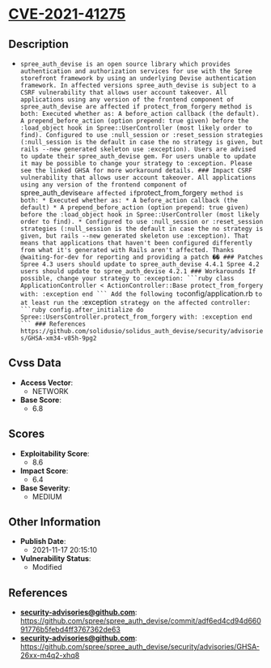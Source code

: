 
# [CVE-2021-41275](https://github.com/spree/spree_auth_devise/commit/adf6ed4cd94d66091776b5febd4ff3767362de63)

## Description

- `spree_auth_devise is an open source library which provides authentication and authorization services for use with the Spree storefront framework by using an underlying Devise authentication framework. In affected versions spree_auth_devise is subject to a CSRF vulnerability that allows user account takeover. All applications using any version of the frontend component of spree_auth_devise are affected if protect_from_forgery method is both: Executed whether as: A before_action callback (the default). A prepend_before_action (option prepend: true given) before the :load_object hook in Spree::UserController (most likely order to find). Configured to use :null_session or :reset_session strategies (:null_session is the default in case the no strategy is given, but rails --new generated skeleton use :exception). Users are advised to update their spree_auth_devise gem. For users unable to update it may be possible to change your strategy to :exception. Please see the linked GHSA for more workaround details. ### Impact CSRF vulnerability that allows user account takeover. All applications using any version of the frontend component of `spree_auth_devise` are affected if `protect_from_forgery` method is both: * Executed whether as: * A before_action callback (the default) * A prepend_before_action (option prepend: true given) before the :load_object hook in Spree::UserController (most likely order to find). * Configured to use :null_session or :reset_session strategies (:null_session is the default in case the no strategy is given, but rails --new generated skeleton use :exception). That means that applications that haven't been configured differently from what it's generated with Rails aren't affected. Thanks @waiting-for-dev for reporting and providing a patch �� ### Patches Spree 4.3 users should update to spree_auth_devise 4.4.1 Spree 4.2 users should update to spree_auth_devise 4.2.1 ### Workarounds If possible, change your strategy to :exception: ```ruby class ApplicationController < ActionController::Base protect_from_forgery with: :exception end ``` Add the following to`config/application.rb `to at least run the `:exception` strategy on the affected controller: ```ruby config.after_initialize do Spree::UsersController.protect_from_forgery with: :exception end ``` ### References https://github.com/solidusio/solidus_auth_devise/security/advisories/GHSA-xm34-v85h-9pg2`

## Cvss Data

- **Access Vector**:
  - NETWORK
- **Base Score**:
  - 6.8

## Scores

- **Exploitability Score**:
  - 8.6
- **Impact Score**:
  - 6.4
- **Base Severity**:
  - MEDIUM

## Other Information

- **Publish Date**:
  - 2021-11-17 20:15:10
- **Vulnerability Status**:
  - Modified

## References

- **security-advisories@github.com**: https://github.com/spree/spree_auth_devise/commit/adf6ed4cd94d66091776b5febd4ff3767362de63
- **security-advisories@github.com**: https://github.com/spree/spree_auth_devise/security/advisories/GHSA-26xx-m4q2-xhq8
